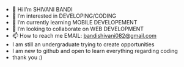 - 👋 Hi I’m SHIVANI BANDI 
- 👀 I’m interested in DEVELOPING/CODING
- 🌱 I’m currently learning MOBILE DEVELOPEMENT
- 💞️ I’m looking to collaborate on WEB DEVELOPMENT
- 📫 How to reach me EMAIL: bandishivani082@gmail.com
- I am still an undergraduate trying to create opportunities
- I am new to github and open to learn everything regarding coding
- thank you :)

<!---
shivanibandi110/shivanibandi110 is a ✨ special ✨ repository because its `README.md` (this file) appears on your GitHub profile.
You can click the Preview link to take a look at your changes.
--->
